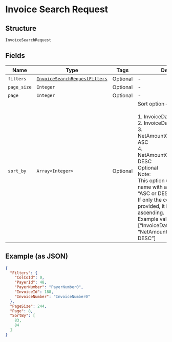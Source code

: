 
# Invoice Search Request

## Structure

`InvoiceSearchRequest`

## Fields

| Name | Type | Tags | Description |
|  --- | --- | --- | --- |
| `filters` | [`InvoiceSearchRequestFilters`](../../doc/models/invoice-search-request-filters.md) | Optional | - |
| `page_size` | `Integer` | Optional | - |
| `page` | `Integer` | Optional | - |
| `sort_by` | `Array<Integer>` | Optional | Sort option –<br><br>1. InvoiceDate ASC<br>2. InvoiceDate DESC<br>3. NetAmountCustomerCurrency ASC<br>4. NetAmountCustomerCurrency DESC<br>   Optional<br>   Note:<br>   This option uses a column name with a combination of “ASC or DESC” for sorting.<br>   If only the column name is provided, it is sorted by ascending.<br>   Example values to be passed:<br>   [“InvoiceDate”, “NetAmountCustomerCurrency DESC”] |

## Example (as JSON)

```json
{
  "Filters": {
    "ColCoId": 0,
    "PayerId": 48,
    "PayerNumber": "PayerNumber0",
    "InvoiceId": 188,
    "InvoiceNumber": "InvoiceNumber0"
  },
  "PageSize": 244,
  "Page": 8,
  "SortBy": [
    83,
    84
  ]
}
```

